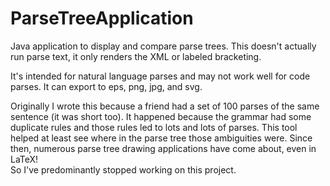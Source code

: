 ParseTreeApplication
====================
Java application to display and compare parse trees.  This doesn't actually run parse text, it only renders the XML or labeled bracketing.

It's intended for natural language parses and may not work well for code parses.  It can export to eps, png, jpg, and svg.

Originally I wrote this because a friend had a set of 100 parses of the same sentence (it was short too).  It happened because the grammar had some duplicate rules and those rules led to 
lots and lots of parses.  This tool helped at least see where in the parse tree those ambiguities were.  Since then, numerous parse tree drawing applications have come about, even in LaTeX!  
So I've predominantly stopped working on this project.